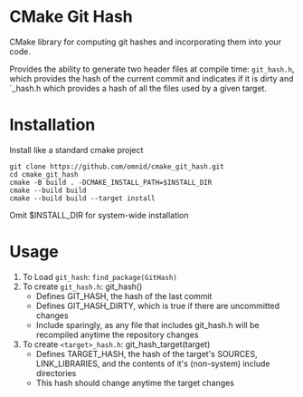 # CMake Git Hash
CMake library for computing git hashes and incorporating them into your code.

Provides the ability to generate two header files at compile time: `git_hash.h`,
which provides the hash of the current commit and indicates if it is dirty and `<target>_hash.h
which provides a hash of all the files used by a given target.

# Installation
Install like a standard cmake project
```
git clone https://github.com/omnid/cmake_git_hash.git
cd cmake_git_hash
cmake -B build . -DCMAKE_INSTALL_PATH=$INSTALL_DIR
cmake --build build
cmake --build build --target install
```
Omit $INSTALL_DIR for system-wide installation

# Usage
1. To Load `git_hash`: `find_package(GitHash)`
2. To create `git_hash.h`: git_hash()
   - Defines GIT_HASH, the hash of the last commit
   - Defines GIT_HASH_DIRTY, which is true if there are uncommitted changes
   - Include sparingly, as any file that includes git_hash.h will be recompiled anytime
     the repository changes
3. To create `<target>_hash.h`: git_hash_target(target)
   - Defines TARGET_HASH, the hash of the target's SOURCES, LINK_LIBRARIES, and the contents
     of it's (non-system) include directories
   - This hash should change anytime the target changes  